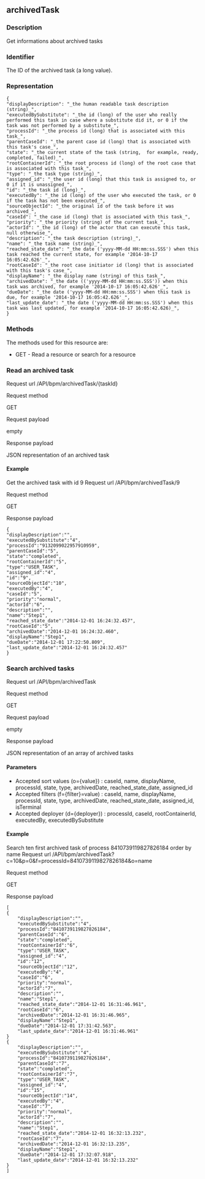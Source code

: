 ## archivedTask

### Description

Get informations about archived tasks

### Identifier

The ID of the archived task (a long value).

### Representation

    { 
    "displayDescription": "_the human readable task description (string)_", 
    "executedBySubstitute": "_the id (long) of the user who really performed this task in case where a substitute did it, or 0 if the task was not performed by a substitute_", 
    "processId": "_the process id (long) that is associated with this task_", 
    "parentCaseId": "_the parent case id (long) that is associated with this task's case_", 
    "state": "_the current state of the task (string,  for example, ready, completed, failed)_", 
    "rootContainerId": "_the root process id (long) of the root case that is associated with this task_", 
    "type": "_the task type (string)_", 
    "assigned_id": "_the user id (long) that this task is assigned to, or 0 if it is unassigned_", 
    "id": "_the task id (long)_",  
    "executedBy": "_the id (long) of the user who executed the task, or 0 if the task has not been executed_",
    "sourceObjectId": "_the original id of the task before it was archived_",
    "caseId": "_the case id (long) that is associated with this task_", 
    "priority": "_the priority (string) of the current task_", 
    "actorId": "_the id (long) of the actor that can execute this task, null otherwise_", 
    "description": "_the task description (string)_", 
    "name": "_the task name (string)_", 
    "reached_state_date": "_the date ('yyyy-MM-dd HH:mm:ss.SSS') when this task reached the current state, for example '2014-10-17 16:05:42.626'_", 
    "rootCaseId": "_the root case initiator id (long) that is associated with this task's case_", 
    "displayName": "_the display name (string) of this task_", 
    "archivedDate": "_the date (('yyyy-MM-dd HH:mm:ss.SSS')) when this task was archived, for example '2014-10-17 16:05:42.626'_",
    "dueDate": "_the date ('yyyy-MM-dd HH:mm:ss.SSS') when this task is due, for example '2014-10-17 16:05:42.626'_", 
    "last_update_date": "_the date ('yyyy-MM-dd HH:mm:ss.SSS') when this task was last updated, for example '2014-10-17 16:05:42.626)_", 
    }
    

### Methods

The methods used for this resource are:

* GET - Read a resource or search for a resource

### Read an archived task
Request url
/API/bpm/archivedTask/{taskId}

Request method

GET

Request payload

empty

Response payload

JSON representation of an archived task

#### Example

Get the archived task with id 9
Request url
/API/bpm/archivedTask/9

Request method

GET

Response payload

    
    {
    "displayDescription":"",
    "executedBySubstitute":"4",
    "processId":"9132099022957910959",
    "parentCaseId":"5",
    "state":"completed",
    "rootContainerId":"5",
    "type":"USER_TASK",
    "assigned_id":"4",
    "id":"9",
    "sourceObjectId":"10",
    "executedBy":"4",
    "caseId":"5",
    "priority":"normal",
    "actorId":"6",
    "description":"",
    "name":"Step1",
    "reached_state_date":"2014-12-01 16:24:32.457",
    "rootCaseId":"5",
    "archivedDate":"2014-12-01 16:24:32.460",
    "displayName":"Step1",
    "dueDate":"2014-12-01 17:22:50.809",
    "last_update_date":"2014-12-01 16:24:32.457"
    }
    

### Search archived tasks
Request url
/API/bpm/archivedTask

Request method

GET

Request payload

empty

Response payload

JSON representation of an array of archived tasks

#### Parameters

* Accepted sort values (o={value}) : caseId, name, displayName, processId, state, type, archivedDate, reached\_state\_date, assigned\_id
* Accepted filters (f={filter}=value) : caseId, name, displayName, processId, state, type, archivedDate, reached\_state\_date, assigned\_id, isTerminal
* Accepted deployer (d={deployer}) : processId, caseId, rootContainerId, executedBy, executedBySubstitute

#### Example

Search ten first archived task of process 8410739119827826184 order by name
Request url
/API/bpm/archivedTask?c=10&p=0&f=processId=8410739119827826184&o=name

Request method

GET

Response payload

    [
    {
        "displayDescription":"",
        "executedBySubstitute":"4",
        "processId":"8410739119827826184",
        "parentCaseId":"6",
        "state":"completed",
        "rootContainerId":"6",
        "type":"USER_TASK",
        "assigned_id":"4",
        "id":"12",
        "sourceObjectId":"12",
        "executedBy":"4",
        "caseId":"6",
        "priority":"normal",
        "actorId":"7",
        "description":"",
        "name":"Step1",
        "reached_state_date":"2014-12-01 16:31:46.961",
        "rootCaseId":"6",
        "archivedDate":"2014-12-01 16:31:46.965",
        "displayName":"Step1",
        "dueDate":"2014-12-01 17:31:42.563",
        "last_update_date":"2014-12-01 16:31:46.961"
    }
    {
    	"displayDescription":"",
        "executedBySubstitute":"4",
        "processId":"8410739119827826184",
        "parentCaseId":"7",
        "state":"completed",
        "rootContainerId":"7",
        "type":"USER_TASK",
        "assigned_id":"4",
        "id":"15",
        "sourceObjectId":"14",
        "executedBy":"4",
        "caseId":"7",
        "priority":"normal",
        "actorId":"7",
        "description":"",
        "name":"Step1",
        "reached_state_date":"2014-12-01 16:32:13.232",
        "rootCaseId":"7",
        "archivedDate":"2014-12-01 16:32:13.235",
        "displayName":"Step1",
        "dueDate":"2014-12-01 17:32:07.918",
        "last_update_date":"2014-12-01 16:32:13.232"
    }
    ]